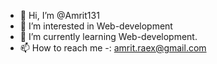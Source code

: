 - 👋 Hi, I’m @Amrit131
- 👀 I’m interested in Web-development
- 🌱 I’m currently learning Web-development.
- 📫 How to reach me -: amrit.raex@gmail.com

<!---
Amrit131/Amrit131 is a ✨ special ✨ repository because its `README.md` (this file) appears on your GitHub profile.
You can click the Preview link to take a look at your changes.
--->
